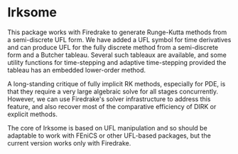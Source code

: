 # Irksome

This package works with Firedrake to generate Runge-Kutta methods from a semi-discrete UFL form.  We have added a UFL symbol for time derivatives and can produce UFL for the fully discrete method from a semi-discrete form and a Butcher tableau.  Several such tableaux are available, and some utility functions for time-stepping and adaptive time-stepping provided the tableau has an embedded lower-order method.

A long-standing critique of fully implicit RK methods, especially for PDE, is that they require a very large algebraic solve for all stages concurrently.  However, we can use Firedrake's solver infrastructure to address this feature, and also recover most of the comparative efficiency of DIRK or explicit methods.

The core of Irksome is based on UFL manipulation and so should be adaptable to work with FEniCS or other UFL-based packages, but the current version works only with Firedrake.
